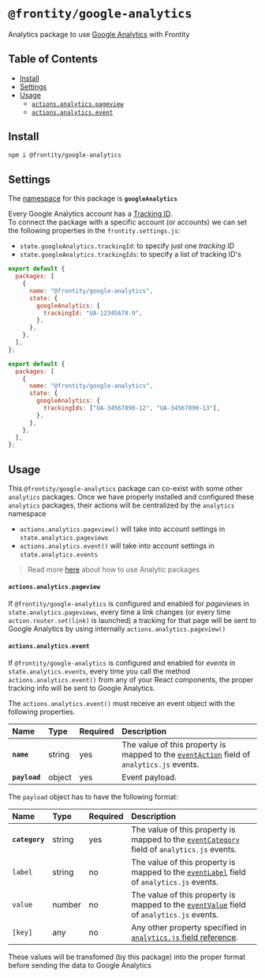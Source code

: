 # `@frontity/google-analytics`

Analytics package to use [Google Analytics](https://analytics.google.com/) with Frontity

## Table of Contents

<!-- toc -->

- [Install](#install)
- [Settings](#settings)
- [Usage](#usage)
  - [`actions.analytics.pageview`](#actions-analytics-pageview)
  - [`actions.analytics.event`](#actions-analytics-event)

<!-- tocstop -->

## Install

```sh
npm i @frontity/google-analytics
```

## Settings

The [namespace](https://docs.frontity.org/learning-frontity/namespaces) for this package is **`googleAnalytics`**

Every Google Analytics account has a [Tracking ID](https://support.google.com/analytics/answer/7372977?hl=en).  
To connect the package with a specific account (or accounts) we can set the following properties in the `frontity.settings.js`:

- `state.googleAnalytics.trackingId`: to specify just one _tracking ID_
- `state.googleAnalytics.trackingIds`: to specify a list of tracking ID's

```js
export default {
  packages: [
    {
      name: "@frontity/google-analytics",
      state: {
        googleAnalytics: {
          trackingId: "UA-12345678-9",
        },
      },
    },
  ],
};
```

```js
export default {
  packages: [
    {
      name: "@frontity/google-analytics",
      state: {
        googleAnalytics: {
          trackingIds: ["UA-34567890-12", "UA-34567890-13"],
        },
      },
    },
  ],
};
```

## Usage

This `@frontity/google-analytics` package can co-exist with some other `analytics` packages. Once we have properly installed and configured these `analytics` packages, their actions will be centralized by the `analytics` namespace

- `actions.analytics.pageview()` will take into account settings in `state.analytics.pageviews`
- `actions.analytics.event()` will take into account settings in `state.analytics.events`

> Read more [here](README.md#how-to-use) about how to use Analytic packages

#### `actions.analytics.pageview`

If `@frontity/google-analytics` is configured and enabled for _pageviews_ in `state.analytics.pageviews`, every time a link changes (or every time `action.router.set(link)` is launched) a tracking for that page will be sent to Google Analytics by using internally `actions.analytics.pageview()`

#### `actions.analytics.event`

If `@frontity/google-analytics` is configured and enabled for _events_ in `state.analytics.events`, every time you call the method `actions.analytics.event()` from any of your React components, the proper tracking info will be sent to Google Analytics.

The `actions.analytics.event()` must receive an event object with the following properties.

| Name          | Type   | Required | Description                                                                                                                                                                                       |
| :------------ | :----- | :------- | :------------------------------------------------------------------------------------------------------------------------------------------------------------------------------------------------ |
| **`name`**    | string | yes      | The value of this property is mapped to the [`eventAction`](https://developers.google.com/analytics/devguides/collection/analyticsjs/field-reference#eventAction) field of `analytics.js` events. |
| **`payload`** | object | yes      | Event payload.                                                                                                                                                                                    |

The `payload` object has to have the following format:

| Name           | Type   | Required | Description                                                                                                                                                                                           |
| :------------- | :----- | :------- | :---------------------------------------------------------------------------------------------------------------------------------------------------------------------------------------------------- |
| **`category`** | string | yes      | The value of this property is mapped to the [`eventCategory`](https://developers.google.com/analytics/devguides/collection/analyticsjs/field-reference#eventCategory) field of `analytics.js` events. |
| `label`        | string | no       | The value of this property is mapped to the [`eventLabel`](https://developers.google.com/analytics/devguides/collection/analyticsjs/field-reference#eventLabel) field of `analytics.js` events.       |
| `value`        | number | no       | The value of this property is mapped to the [`eventValue`](https://developers.google.com/analytics/devguides/collection/analyticsjs/field-reference#eventValue) field of `analytics.js` events.       |
| `[key]`        | any    | no       | Any other property specified in [`analytics.js` field reference](https://developers.google.com/analytics/devguides/collection/analyticsjs/field-reference).                                           |

These values will be transfomed (by this package) into the proper format before sending the data to Google Analytics
